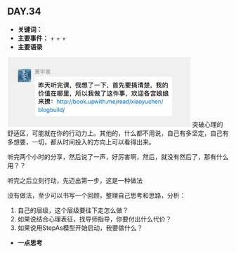 ## DAY.34
+ **关键词：**
+ **主要事件：**
    + 
    + 
    + 
+ **主要语录**


![](./_image/54ed6f21894d7b6435d5aec186c333c.jpg)
突破心理的舒适区，可能就在你的行动力上。其他的，什么都不用说，自己有多坚定，自己有多想要，一切，都从时间投入的方向上可以看得出来。

听完两个小时的分享，然后说了一声，好厉害啊，然后，就没有然后了，那有什么用？？

听完之后立刻行动，先迈出第一步，这是一种做法

没有做法，至少可以书写一个回顾，整理自己思考和思路，分析：

1. 自己的层级，这个层级要往下走怎么做？
2. 如果说结合心理表征，找导师指导，你要付出什么代价？
3. 如果说用StepAs模型开始启动，我要做什么？



+ **一点思考**